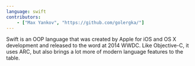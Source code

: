 ```yaml
---
language: swift
contributors:
    - ["Max Yankov", "https://github.com/golergka/"]
---
```


Swift is an OOP language that was created by Apple for iOS and OS X development and
released to the word at 2014 WWDC. Like Objective-C, it uses ARC, but also brings a
lot more of modern language features to the table.


```swift
```
